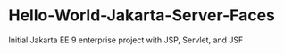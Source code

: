# Hello-World-Jakarta-Server-Faces
Initial Jakarta EE 9 enterprise project with JSP, Servlet, and JSF
